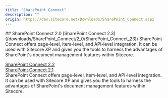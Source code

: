 ```yaml
---
title: "SharePoint Connect"
description: ""
origin: https://dev.sitecore.net/Downloads/SharePoint_Connect.aspx
---
```


<Card variant='outlineRaised' px={0} mb={8}>
<CardHeader>
## SharePoint Connect 2.0
</CardHeader>
<CardBody>
[SharePoint Connect 2.3](/downloads/SharePoint_Connect/2_0/SharePoint_Connect_23)\
SharePoint Connect offers page-level, item-level, and API-level integration. It can be used with Sitecore XP and gives you the tools to harness the advantages of SharePoint's document management features within Sitecore.

[SharePoint Connect 2.2](/downloads/SharePoint_Connect/2_0/SharePoint_Connect_2_2)\
[SharePoint Connect 2.1](/downloads/SharePoint_Connect/2_0/SharePoint_Connect_2_1)\
SharePoint Connect offers page-level, item-level, and API-level integration. It can be used with Sitecore XP and gives you the tools to harness the advantages of SharePoint's document management features within Sitecore.


</CardBody>          
</Card>